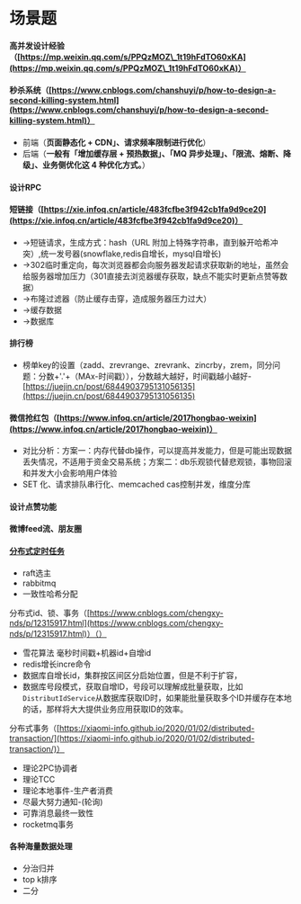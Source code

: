 # 场景题

#### 高并发设计经验（[https://mp.weixin.qq.com/s/PPQzMOZ\_1t19hFdTO60xKA](https://mp.weixin.qq.com/s/PPQzMOZ\_1t19hFdTO60xKA)）

#### 秒杀系统（[https://www.cnblogs.com/chanshuyi/p/how-to-design-a-second-killing-system.html](https://www.cnblogs.com/chanshuyi/p/how-to-design-a-second-killing-system.html)）

* 前端（**页面静态化 + CDN」、请求频率限制进行优化**）
* 后端（**一般有「增加缓存层 + 预热数据」、「MQ 异步处理」、「限流、熔断、降级」、业务侧优化这 4 种优化方式。**）

#### 设计RPC

#### 短链接（[https://xie.infoq.cn/article/483fcfbe3f942cb1fa9d9ce20](https://xie.infoq.cn/article/483fcfbe3f942cb1fa9d9ce20)）

* \->短链请求，生成方式：hash（URL 附加上特殊字符串，直到躲开哈希冲突）,统一发号器(snowflake,redis自增长，mysql自增长)
* \->302临时重定向，每次浏览器都会向服务器发起请求获取新的地址，虽然会给服务器增加压力（301直接去浏览器缓存获取，缺点不能实时更新点赞等数据）
* \->布隆过滤器（防止缓存击穿，造成服务器压力过大）
* \->缓存数据
* \->数据库

#### 排行榜

* 榜单key的设置（zadd、zrevrange、zrevrank、zincrby，zrem，同分问题：分数+'.'+（MAx-时间戳）），分数越大越好，时间戳越小越好-[https://juejin.cn/post/6844903795131056135](https://juejin.cn/post/6844903795131056135)

#### 微信抢红包（[https://www.infoq.cn/article/2017hongbao-weixin](https://www.infoq.cn/article/2017hongbao-weixin)）

* 对比分析：方案一：内存代替db操作，可以提高并发能力，但是可能出现数据丢失情况，不适用于资金交易系统；方案二：db乐观锁代替悲观锁，事物回滚和并发大小会影响用户体验
* SET 化、请求排队串行化、memcached cas控制并发，维度分库

#### 设计点赞功能

#### 微博feed流、朋友圈



#### [分布式定时任务](https://yeqown.xyz/2022/01/27/%E8%AE%BE%E8%AE%A1%E4%B8%80%E4%B8%AA%E5%88%86%E5%B8%83%E5%BC%8F%E5%AE%9A%E6%97%B6%E4%BB%BB%E5%8A%A1%E7%B3%BB%E7%BB%9F/)

* raft选主
* rabbitmq
* 一致性哈希分配

分布式id、锁、事务（[https://www.cnblogs.com/chengxy-nds/p/12315917.html](https://www.cnblogs.com/chengxy-nds/p/12315917.html)）（）

* 雪花算法 毫秒时间戳+机器id+自增id
* redis增长incre命令
* 数据库自增长id，集群按区间区分启始位置，但是不利于扩容，
* 数据库号段模式，获取自增ID，号段可以理解成批量获取，比如`DistributIdService`从数据库获取ID时，如果能批量获取多个ID并缓存在本地的话，那样将大大提供业务应用获取ID的效率。

分布式事务（[https://xiaomi-info.github.io/2020/01/02/distributed-transaction/](https://xiaomi-info.github.io/2020/01/02/distributed-transaction/)）

* 理论2PC协调者
* 理论TCC
* 理论本地事件-生产者消费
* 尽最大努力通知-(轮询)
* 可靠消息最终一致性
* rocketmq事务

#### 各种海量数据处理

* 分治归并
* top k排序
* 二分

####
